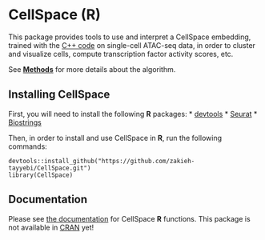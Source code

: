 # CellSpace (R)

This package provides tools to use and interpret a CellSpace embedding, trained with the [C++ code](../cpp/) on single-cell ATAC-seq data, in order to cluster and visualize cells, compute transcription factor activity scores, etc.

See [**Methods**](https://www.biorxiv.org/content/10.1101/2022.05.02.490310v3.full.pdf) for more details about the algorithm.

## Installing CellSpace

First, you will need to install the following **R** packages: \* [devtools](https://github.com/r-lib/devtools) \* [Seurat](https://github.com/satijalab/seurat) \* [Biostrings](https://github.com/Bioconductor/Biostrings)

Then, in order to install and use CellSpace in **R**, run the following commands:

```         
devtools::install_github("https://github.com/zakieh-tayyebi/CellSpace.git")
library(CellSpace)
```

## Documentation

Please see [the documentation](../man/) for CellSpace **R** functions. This package is not available in [CRAN](https://cran.r-project.org) yet!
